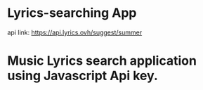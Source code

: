 # Lyrics-searching App 
api link: https://api.lyrics.ovh/suggest/summer


# Music  Lyrics search application using Javascript Api key.


